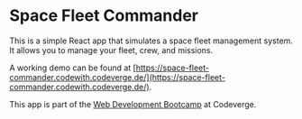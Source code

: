 # Space Fleet Commander

This is a simple React app that simulates a space fleet management system. It allows you to manage your fleet, crew, and missions.

A working demo can be found at [https://space-fleet-commander.codewith.codeverge.de/](https://space-fleet-commander.codewith.codeverge.de/).


This app is part of the [Web Development Bootcamp](https://codeverge.de/) at Codeverge.

